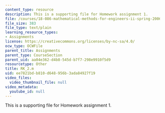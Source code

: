 ```yaml
---
content_type: resource
description: This is a supporting file for Homework assignment 1.
file: /courses/18-086-mathematical-methods-for-engineers-ii-spring-2006/ee7821bdb810d648956b3ada84927f19_RK_2.m
file_size: 383
file_type: text/plain
learning_resource_types:
- Assignments
license: https://creativecommons.org/licenses/by-nc-sa/4.0/
ocw_type: OCWFile
parent_title: Assignments
parent_type: CourseSection
parent_uid: aa04e362-d4b8-545d-b7f7-298e9910f5d9
resourcetype: Other
title: RK_2.m
uid: ee7821bd-b810-d648-956b-3ada84927f19
video_files:
  video_thumbnail_file: null
video_metadata:
  youtube_id: null
---
```

This is a supporting file for Homework assignment 1.